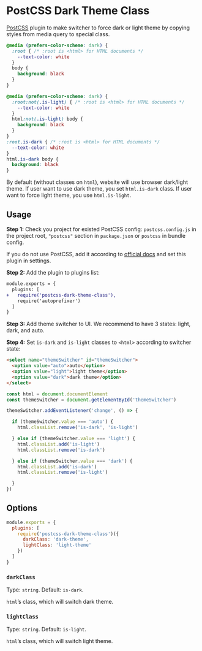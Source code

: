 # PostCSS Dark Theme Class

[PostCSS] plugin to make switcher to force dark or light theme by copying styles
from media query to special class.

[PostCSS]: https://github.com/postcss/postcss

```css
@media (prefers-color-scheme: dark) {
  :root { /* :root is <html> for HTML documents */
    --text-color: white
  }
  body {
    background: black
  }
}
```

```css
@media (prefers-color-scheme: dark) {
  :root:not(.is-light) { /* :root is <html> for HTML documents */
    --text-color: white
  }
  html:not(.is-light) body {
    background: black
  }
}
:root.is-dark { /* :root is <html> for HTML documents */
  --text-color: white
}
html.is-dark body {
  background: black
}
```

By default (without classes on `html`), website will use browser dark/light
theme. If user want to use dark theme, you set `html.is-dark` class.
If user want to force light theme, you use `html.is-light`.


## Usage

**Step 1:** Check you project for existed PostCSS config: `postcss.config.js`
in the project root, `"postcss"` section in `package.json`
or `postcss` in bundle config.

If you do not use PostCSS, add it according to [official docs]
and set this plugin in settings.

**Step 2:** Add the plugin to plugins list:

```diff
module.exports = {
  plugins: [
+   require('postcss-dark-theme-class'),
    require('autoprefixer')
  ]
}
```

**Step 3:** Add theme switcher to UI. We recommend to have 3 states: light,
dark, and auto.

**Step 4:** Set `is-dark` and `is-light` classes to `<html>` according
to switcher state:

```html
<select name="themeSwitcher" id="themeSwitcher">
  <option value="auto">auto</option>
  <option value="light">light theme</option>
  <option value="dark">dark theme</option>
</select>
```

```js
const html = document.documentElement
const themeSwitcher = document.getElementById('themeSwitcher')

themeSwitcher.addEventListener('change', () => {

  if (themeSwitcher.value === 'auto') {
    html.classList.remove('is-dark', 'is-light')

  } else if (themeSwitcher.value === 'light') {
    html.classList.add('is-light')
    html.classList.remove('is-dark')

  } else if (themeSwitcher.value === 'dark') {
    html.classList.add('is-dark')
    html.classList.remove('is-light')

  }
})
```

[official docs]: https://github.com/postcss/postcss#usage


## Options

```js
module.exports = {
  plugins: [
    require('postcss-dark-theme-class')({
      darkClass: 'dark-theme',
      lightClass: 'light-theme'
    })
  ]
}
```

### `darkClass`

Type: `string`. Default: `is-dark`.

`html`’s class, which will switch dark theme.


### `lightClass`

Type: `string`. Default: `is-light`.

`html`’s class, which will switch light theme.
